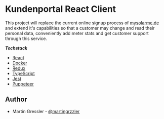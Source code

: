 # Kundenportal React Client

This project will replace the current online signup process of [mysolarme.de](https://www.mysolarme.de) and extend it's capabilities so that a customer may change and read their personal data, conveniently add meter stats and get customer support through this service.

***Techstack***

- [React](https://reactjs.org/)
- [Docker](https://www.docker.com/)
- [Redux](https://redux.js.org/)
- [TypeScript](https://www.typescriptlang.org/)
- [Jest](https://jestjs.io/)
- [Puppeteer](https://pptr.dev/)

## Author

- Martin Gressler - [@martingrzzler](https://github.com/martingrzzler)
